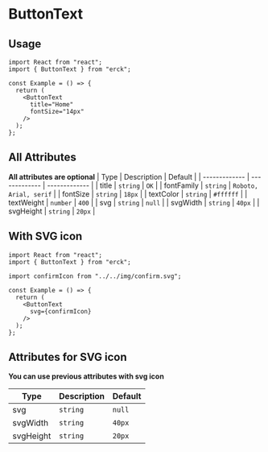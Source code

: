 # ButtonText
## Usage
```tsx
import React from "react";
import { ButtonText } from "erck";

const Example = () => {
  return (
    <ButtonText 
      title="Home"
      fontSize="14px"
    />
  );
};
```
## All Attributes 
**All attributes are optional**
| Type | Description | Default |
| ------------- | ------------- | ------------- |
| title  | `string`  | `OK` |
| fontFamily | `string` | `Roboto, Arial, serif` |
| fontSize  | `string`  | `18px` |
| textColor | `string` | `#ffffff` |
| textWeight | `number` | `400` |
| svg | `string` | `null` |
| svgWidth | `string` | `40px` |
| svgHeight | `string` | `20px` |
<br>

## With SVG icon
```tsx
import React from "react";
import { ButtonText } from "erck";

import confirmIcon from "../../img/confirm.svg";

const Example = () => {
  return (
    <ButtonText
      svg={confirmIcon}
    />
  );
};
```
## Attributes for SVG icon
**You can use previous attributes with svg icon**

| Type | Description | Default |
| ------------- | ------------- | ------------- |
| svg | `string` | `null` |
| svgWidth | `string` | `40px` |
| svgHeight | `string` | `20px` |
